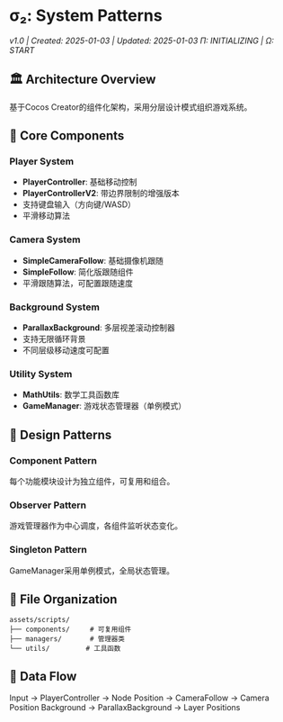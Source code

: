 # σ₂: System Patterns
*v1.0 | Created: 2025-01-03 | Updated: 2025-01-03*
*Π: INITIALIZING | Ω: START*

## 🏛️ Architecture Overview
基于Cocos Creator的组件化架构，采用分层设计模式组织游戏系统。

## 🔧 Core Components

### Player System
- **PlayerController**: 基础移动控制
- **PlayerControllerV2**: 带边界限制的增强版本
- 支持键盘输入（方向键/WASD）
- 平滑移动算法

### Camera System  
- **SimpleCameraFollow**: 基础摄像机跟随
- **SimpleFollow**: 简化版跟随组件
- 平滑跟随算法，可配置跟随速度

### Background System
- **ParallaxBackground**: 多层视差滚动控制器
- 支持无限循环背景
- 不同层级移动速度可配置

### Utility System
- **MathUtils**: 数学工具函数库
- **GameManager**: 游戏状态管理器（单例模式）

## 🎯 Design Patterns

### Component Pattern
每个功能模块设计为独立组件，可复用和组合。

### Observer Pattern  
游戏管理器作为中心调度，各组件监听状态变化。

### Singleton Pattern
GameManager采用单例模式，全局状态管理。

## 📁 File Organization
```
assets/scripts/
├── components/     # 可复用组件
├── managers/       # 管理器类
└── utils/         # 工具函数
```

## 🔄 Data Flow
Input → PlayerController → Node Position → CameraFollow → Camera Position
Background → ParallaxBackground → Layer Positions
